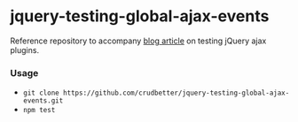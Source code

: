 jquery-testing-global-ajax-events
================================

Reference repository to accompany [blog article](http://crudbetter.com/testing-jquery-ajax-plugins/) on testing jQuery ajax plugins.

### Usage
- `git clone https://github.com/crudbetter/jquery-testing-global-ajax-events.git`
- `npm test`
